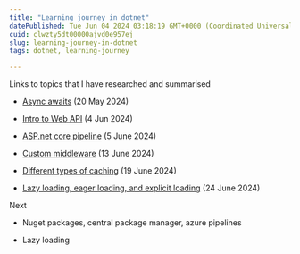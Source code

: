 ```yaml
---
title: "Learning journey in dotnet"
datePublished: Tue Jun 04 2024 03:18:19 GMT+0000 (Coordinated Universal Time)
cuid: clwzty5dt00000ajvd0e957ej
slug: learning-journey-in-dotnet
tags: dotnet, learning-journey

---
```


Links to topics that I have researched and summarised

* [Async awaits](https://coderlyn.hashnode.dev/c-async-awaits-under-the-hood) (20 May 2024)
    
* [Intro to Web API](https://coderlyn.hashnode.dev/intro-to-web-api) (4 Jun 2024)
    
* [ASP.net core pipeline](https://coderlyn.hashnode.dev/aspnet-core-pipeline) (5 June 2024)
    
* [Custom middleware](https://coderlyn.hashnode.dev/aspnet-core-custom-middleware) (13 June 2024)
    
* [Different types of caching](https://hashnode.com/draft/66726f7420eb05a21afc7fbb) (19 June 2024)
    
* [Lazy loading, eager loading, and explicit loading](https://coderlyn.hashnode.dev/lazy-loading-eager-loading-and-explicit-loading) (24 June 2024)
    

Next

* Nuget packages, central package manager, azure pipelines
    
* Lazy loading